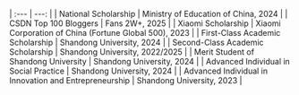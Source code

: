 | :--- | ---: |
| National Scholarship | Ministry of Education of China, 2024 |
| CSDN Top 100 Bloggers | Fans 2W+, 2025 |
| Xiaomi Scholarship | Xiaomi Corporation of China (Fortune Global 500), 2023 |
| First-Class Academic Scholarship | Shandong University, 2024 |
| Second-Class Academic Scholarship | Shandong University, 2022/2025 |
| Merit Student of Shandong University | Shandong University, 2024 |
| Advanced Individual in Social Practice | Shandong University, 2024 |
| Advanced Individual in Innovation and Entrepreneurship | Shandong University, 2023 |

